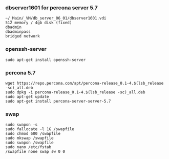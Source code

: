 
### dbserver1601 for percona server 5.7
```
~/_Main/_VM/db_server_06_01/dbserver1601.vdi
512 memory / 4gb disk (fixed)
dbadmin
dbadminpass
bridged network
```

### openssh-server
```
sudo apt-get install openssh-server
```

### percona 5.7
```
wget https://repo.percona.com/apt/percona-release_0.1-4.$(lsb_release -sc)_all.deb
sudo dpkg -i percona-release_0.1-4.$(lsb_release -sc)_all.deb
sudo apt-get update
sudo apt-get install percona-server-server-5.7
```

### swap
```
sudo swapon -s
sudo fallocate -l 1G /swapfile
sudo chmod 600 /swapfile
sudo mkswap /swapfile
sudo swapon /swapfile
sudo nano /etc/fstab
/swapfile none swap sw 0 0
```
